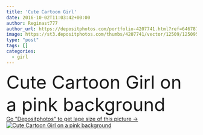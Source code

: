 ```yaml
---
title: 'Cute Cartoon Girl'
date: 2016-10-02T11:03:42+00:00
author: Reginast777
author_url: https://depositphotos.com/portfolio-4207741.html?ref=64678756
image: https://st3.depositphotos.com/thumbs/4207741/vector/12509/125095988/api_thumb_450.jpg?forcejpeg=true
type: "post"
tags: []
categories: 
  - girl
---
```

<div aling="center">
            <font size="60"> Cute Cartoon Girl on a pink background</font>   
</div>
<div>
    <a href='https://depositphotos.com/125095988/stock-illustration-cute-cartoon-girl.html?ref=64678756' target=_blank > Go "Depositphotos" to get lage size of this picture ->
        <img href='https://depositphotos.com/125095988/stock-illustration-cute-cartoon-girl.html?ref=64678756' src='https://st3.depositphotos.com/4207741/12509/v/950/depositphotos_125095988-stock-illustration-cute-cartoon-girl.jpg?forcejpeg=true' alt='Cute Cartoon Girl on a pink background' >
    </a>
</div>
